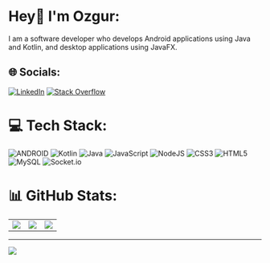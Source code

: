 # Hey👋 I'm Ozgur:
I am a software developer who develops Android applications using Java and Kotlin, and desktop applications using JavaFX. 

## 🌐 Socials:
[![LinkedIn](https://img.shields.io/badge/LinkedIn-%230077B5.svg?logo=linkedin&logoColor=white)](https://linkedin.com/in/ozgurbaykal) [![Stack Overflow](https://img.shields.io/badge/-Stackoverflow-FE7A16?logo=stack-overflow&logoColor=white)](https://stackoverflow.com/users/19826534/ozgurbaykal) 

# 💻 Tech Stack:
![ANDROID](https://img.shields.io/badge/android-%2320232a.svg?style=for-the-badge&logo=android&logoColor=%a4c639) ![Kotlin](https://img.shields.io/badge/kotlin-%230095D5.svg?style=for-the-badge&logo=kotlin&logoColor=white) ![Java](https://img.shields.io/badge/java-%23ED8B00.svg?style=for-the-badge&logo=java&logoColor=white) ![JavaScript](https://img.shields.io/badge/javascript-%23323330.svg?style=for-the-badge&logo=javascript&logoColor=%23F7DF1E) ![NodeJS](https://img.shields.io/badge/node.js-6DA55F?style=for-the-badge&logo=node.js&logoColor=white) ![CSS3](https://img.shields.io/badge/css3-%231572B6.svg?style=for-the-badge&logo=css3&logoColor=white)  ![HTML5](https://img.shields.io/badge/html5-%23E34F26.svg?style=for-the-badge&logo=html5&logoColor=white) ![MySQL](https://img.shields.io/badge/mysql-%2300f.svg?style=for-the-badge&logo=mysql&logoColor=white) ![Socket.io](https://img.shields.io/badge/Socket.io-black?style=for-the-badge&logo=socket.io&badgeColor=010101)
# 📊 GitHub Stats:

|   |  |   |
| ------------- | ------------- |------------- |
| ![](https://github-readme-stats.vercel.app/api?username=ozgurbaykal&theme=blueberry&hide_border=false&include_all_commits=true&count_private=true)  | ![](https://github-readme-streak-stats.herokuapp.com/?user=ozgurbaykal&theme=blueberry&hide_border=false)  | ![](https://github-readme-stats.vercel.app/api/top-langs/?username=ozgurbaykal&theme=blueberry&hide_border=false&include_all_commits=true&count_private=true&layout=compact) |

---
[![](https://visitcount.itsvg.in/api?id=ozgurbaykal&icon=0&color=0)](https://visitcount.itsvg.in)
